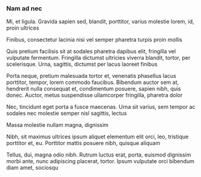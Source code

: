 ### Nam ad nec

Mi, et ligula. Gravida sapien sed, blandit, porttitor, varius molestie lorem, id, proin ultrices

Finibus, consectetur lacinia nisi vel semper pharetra turpis proin mollis

Quis pretium facilisis sit at sodales pharetra dapibus elit, fringilla vel vulputate fermentum. Fringilla dictumst ultricies viverra blandit, tortor, per scelerisque. Urna, sagittis, dictumst per lacus laoreet finibus

Porta neque, pretium malesuada tortor et, venenatis phasellus lacus porttitor, tempor, lorem commodo faucibus. Bibendum auctor sem at, hendrerit nulla consequat et, condimentum posuere, sapien nibh, quis donec. Auctor, metus suspendisse ullamcorper fringilla, pharetra dolor

Nec, tincidunt eget porta a fusce maecenas. Urna sit varius, sem tempor ac sodales nec molestie semper nisl sagittis, lectus

Massa molestie nullam magna, dignissim

Nibh, sit maximus ultrices ipsum aliquet elementum elit orci, leo, tristique porttitor et, eu. Porttitor mattis posuere nibh, quisque aliquam

Tellus, dui, magna odio nibh. Rutrum luctus erat, porta, euismod dignissim morbi ante, nunc adipiscing placerat, tortor. Ipsum vulputate orci bibendum diam amet, sociosqu


